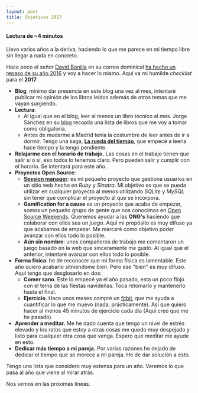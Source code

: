```yaml
---
layout: post
title: Objetivos 2017
---
```


#### Lectura de ~4 minutos

Llevo varios años a la deriva, haciendo lo que me parece en mi tiempo libre sin llegar a nada en concreto.

Hace poco el señor [David Bonilla](http://bonillaware.com) en su correo dominical [ha hecho un repaso de su año 2016](http://www.bonillaware.com/objetivos-para-2017) y voy a hacer lo mismo. Aquí va mi humilde *checklist* para el **2017**:
-   **Blog**, mínimo dar presencia en este blog una vez al mes, intentaré publicar mi opinión de los libros leídos además de otros temas que me vayan surgiendo.
-   **Lectura**:
    -   Al igual que en el blog, leer al menos un libro técnico al mes. Jorge Sánchez en su [blog](http://xurxodev.com/libros/) recopila una lista de libros que me voy a tomar como obligatoria.
    -   Antes de mudarme a Madrid tenía la costumbre de leer antes de ir a dormir. Tengo una saga, **[La rueda del tiempo](https://www.amazon.es/Desde-R%C3%ADos-Edici%C3%B3n-especial-Tiempo/dp/8448034767/ref=sr_1_1?ie=UTF8&qid=1483612019&sr=8-1&keywords=la+rueda+del+tiempo)**, que empecé a leerla hace tiempo y la tengo pendiente.
-   **Relajarme con el horario de trabajo.** Las cosas en el trabajo tienen que salir sí o sí, eso todos lo tenemos claro. Pero pueden salir y cumplir con el horario. Se intentará para este año.
-   **Proyectos Open Source**:
    -   **[Session manager](https://github.com/44r0n/sessionmanager)**: es mi pequeño proyecto que gestiona usuarios en un sitio web hecho en *Ruby* y *Sinatra*. Mi objetivo es que se pueda utilizar en cualquier proyecto al menos utilizando *SQLite* y *MySQL* sin tener que complicar el proyecto al que se incorpora.
    -   **Gamification for a cause** es un proyecto que acaba de empezar, somos un pequeño grupo de gente que nos conocimos en [Open Source Weekends](http://osweekends.com/). Queremos ayudar a las **ONG's** haciendo que colaborar con ellos sea un *juego*. Aquí mi propósito es muy difuso ya que acabamos de empezar. Me marcaré como objetivo poder avanzar con ellos todo lo posible.
    -   **Aún sin nombre**: unos compañeros de trabajo me comentaron un juego basado en la web que sinceramente me gustó. Al igual que el anterior, intentaré avanzar con ellos todo lo posible.
-   **Forma física**: he de reconocer que mi forma física es lamentable. Este año quiero acabarlo sitniendome bien. Pero ese "bien" es muy difuso. Aquí tengo que desglosarlo en dos:
    -   **Comer sano**. Este lo empecé ya el año pasado, esta un poco flojo con el tema de las fiestas navideñas. Toca retomarlo y mantenerlo hasta el final.
    -   **Ejercicio**. Hace unos meses compré un [fitbit](https://www.fitbit.com/es), que me ayuda a cuantificar lo que me muevo (nada, prácticamente). Así que quiero hacer al menos 45 minutos de ejercicio cada día (Aquí creo que me he pasado).
-   **Aprender a meditar.** Me he dado cuenta que tengo un nivel de estrés elevado y los ratos que estoy a otras cosas me quedo muy despejado y listo para cualquier otra cosa que venga. Espero que meditar me ayude en esto.
-   **Dedicar más tiempo a mi pareja.** Por varias razones he dejado de dedicar el tiempo que se merece a mi pareja. He de dar solución a esto.

Tengo una lista que considero muy extensa para un año. Veremos lo que pasa al año que viene al mirar atrás.

Nos vemos en las próximas líneas.
